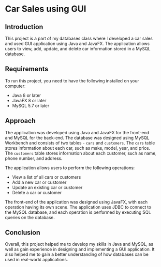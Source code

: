 # Car Sales using GUI

## Introduction

This project is a part of my databases class where I developed a car sales and used GUI application using Java and JavaFX. The application allows users to view, add, update, and delete car information stored in a MySQL database.

## Requirements

To run this project, you need to have the following installed on your computer:
- Java 8 or later
- JavaFX 8 or later
- MySQL 5.7 or later

## Approach

The application was developed using Java and JavaFX for the front-end and MySQL for the back-end. The database was designed using MySQL Workbench and consists of two tables - `cars` and `customers`. The `cars` table stores information about each car, such as make, model, year, and price. The `customers` table stores information about each customer, such as name, phone number, and address. 

The application allows users to perform the following operations:
- View a list of all cars or customers
- Add a new car or customer
- Update an existing car or customer
- Delete a car or customer

The front-end of the application was designed using JavaFX, with each operation having its own scene. The application uses JDBC to connect to the MySQL database, and each operation is performed by executing SQL queries on the database.

## Conclusion

Overall, this project helped me to develop my skills in Java and MySQL, as well as gain experience in designing and implementing a GUI application. It also helped me to gain a better understanding of how databases can be used in real-world applications.
